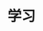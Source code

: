 # 学习
<el-input v-model="input" placeholder="请输入内容"></el-input>

<script>
export default {
   data() {
        return {
            data: '111',
            input: '',
        }
    },
  mounted() {

  }
}
</script>